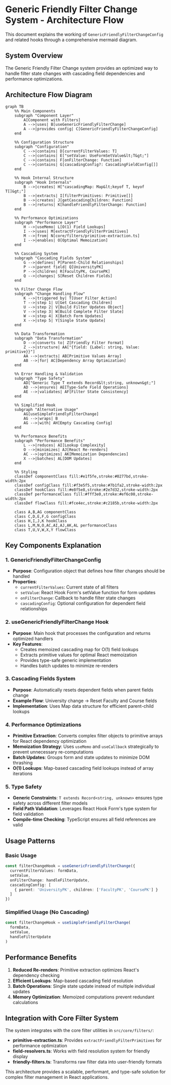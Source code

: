 # Generic Friendly Filter Change System - Architecture Flow

This document explains the working of `GenericFriendlyFilterChangeConfig` and related hooks through a comprehensive mermaid diagram.

## System Overview

The Generic Friendly Filter Change system provides an optimized way to handle filter state changes with cascading field dependencies and performance optimizations.

## Architecture Flow Diagram

```mermaid
graph TB
    %% Main Components
    subgraph "Component Layer"
        A[Component with Filters]
        A -->|uses| B[useGenericFriendlyFilterChange]
        A -->|provides config| C[GenericFriendlyFilterChangeConfig]
    end

    %% Configuration Structure
    subgraph "Configuration"
        C -->|contains| D[currentFilterValues: T]
        C -->|contains| E["setValue: UseFormSetValue&lt;T&gt;"]
        C -->|contains| F[onFilterChange: Function]
        C -->|contains| G[cascadingConfig?: CascadingFieldConfig[]]
    end

    %% Hook Internal Structure
    subgraph "Hook Internals"
        B -->|creates| H["cascadingMap: Map&lt;keyof T, keyof T[]&gt;"]
        B -->|extracts| I[filterPrimitives: Primitive[]]
        B -->|creates| J[getCascadingChildren: Function]
        B -->|returns| K[handleFriendlyFilterChange: Function]
    end

    %% Performance Optimizations
    subgraph "Performance Layer"
        H -->|useMemo| L[O(1) Field Lookups]
        I -->|uses| M[extractFriendlyFilterPrimitives]
        M -->|from| N[core/filters/primitive-extraction.ts]
        I -->|enables| O[Optimal Memoization]
    end

    %% Cascading System
    subgraph "Cascading Fields System"
        G -->|defines| P[Parent-Child Relationships]
        P -->|parent field| Q[UniversityPK]
        P -->|children| R[FacultyPK, CoursePK]
        Q -->|changes| S[Reset Children Fields]
    end

    %% Filter Change Flow
    subgraph "Change Handling Flow"
        K -->|triggered by| T[User Filter Action]
        T -->|step 1| U[Get Cascading Children]
        U -->|step 2| V[Build Filter Updates Object]
        V -->|step 3| W[Build Complete Filter State]
        W -->|step 4| X[Batch Form Updates]
        X -->|step 5| Y[Single State Update]
    end

    %% Data Transformation
    subgraph "Data Transformation"
        D -->|converts to| Z[Friendly Filter Format]
        Z -->|structure| AA["{field: {Label: string, Value: primitive}}"]
        AA -->|extracts| AB[Primitive Values Array]
        AB -->|for| AC[Dependency Array Optimization]
    end

    %% Error Handling & Validation
    subgraph "Type Safety"
        AD["Generic Type T extends Record&lt;string, unknown&gt;"]
        AD -->|ensures| AE[Type-Safe Field Operations]
        AE -->|validates| AF[Filter State Consistency]
    end

    %% Simplified Hook
    subgraph "Alternative Usage"
        AG[useSimpleFriendlyFilterChange]
        AG -->|wraps| B
        AG -->|with| AH[Empty Cascading Config]
    end

    %% Performance Benefits
    subgraph "Performance Benefits"
        L -->|reduces| AI[Lookup Complexity]
        O -->|minimizes| AJ[React Re-renders]
        AC -->|optimizes| AK[Memoization Dependencies]
        X -->|batches| AL[DOM Updates]
    end

    %% Styling
    classDef componentClass fill:#e1f5fe,stroke:#0277bd,stroke-width:2px
    classDef configClass fill:#f3e5f5,stroke:#7b1fa2,stroke-width:2px
    classDef hookClass fill:#e8f5e8,stroke:#2e7d32,stroke-width:2px
    classDef performanceClass fill:#fff3e0,stroke:#ef6c00,stroke-width:2px
    classDef flowClass fill:#fce4ec,stroke:#c2185b,stroke-width:2px

    class A,B,AG componentClass
    class C,D,E,F,G configClass
    class H,I,J,K hookClass
    class L,M,N,O,AC,AI,AJ,AK,AL performanceClass
    class T,U,V,W,X,Y flowClass
```

## Key Components Explanation

### 1. GenericFriendlyFilterChangeConfig
- **Purpose**: Configuration object that defines how filter changes should be handled
- **Properties**:
  - `currentFilterValues`: Current state of all filters
  - `setValue`: React Hook Form's setValue function for form updates
  - `onFilterChange`: Callback to handle filter state changes
  - `cascadingConfig`: Optional configuration for dependent field relationships

### 2. useGenericFriendlyFilterChange Hook
- **Purpose**: Main hook that processes the configuration and returns optimized handlers
- **Key Features**:
  - Creates memoized cascading map for O(1) field lookups
  - Extracts primitive values for optimal React memoization
  - Provides type-safe generic implementation
  - Handles batch updates to minimize re-renders

### 3. Cascading Fields System
- **Purpose**: Automatically resets dependent fields when parent fields change
- **Example Flow**: University change → Reset Faculty and Course fields
- **Implementation**: Uses Map data structure for efficient parent-child lookups

### 4. Performance Optimizations
- **Primitive Extraction**: Converts complex filter objects to primitive arrays for React dependency optimization
- **Memoization Strategy**: Uses `useMemo` and `useCallback` strategically to prevent unnecessary re-computations
- **Batch Updates**: Groups form and state updates to minimize DOM thrashing
- **O(1) Lookups**: Map-based cascading field lookups instead of array iterations

### 5. Type Safety
- **Generic Constraints**: `T extends Record<string, unknown>` ensures type safety across different filter models
- **Field Path Validation**: Leverages React Hook Form's type system for field validation
- **Compile-time Checking**: TypeScript ensures all field references are valid

## Usage Patterns

### Basic Usage
```typescript
const filterChangeHook = useGenericFriendlyFilterChange({
  currentFilterValues: formData,
  setValue,
  onFilterChange: handleFilterUpdate,
  cascadingConfig: [
    { parent: 'UniversityPK', children: ['FacultyPK', 'CoursePK'] }
  ]
})
```

### Simplified Usage (No Cascading)
```typescript
const filterChangeHook = useSimpleFriendlyFilterChange(
  formData,
  setValue, 
  handleFilterUpdate
)
```

## Performance Benefits

1. **Reduced Re-renders**: Primitive extraction optimizes React's dependency checking
2. **Efficient Lookups**: Map-based cascading field resolution
3. **Batch Operations**: Single state update instead of multiple individual updates
4. **Memory Optimization**: Memoized computations prevent redundant calculations

## Integration with Core Filter System

The system integrates with the core filter utilities in `src/core/filters/`:
- **primitive-extraction.ts**: Provides `extractFriendlyFilterPrimitives` for performance optimization
- **field-resolvers.ts**: Works with field resolution system for friendly display
- **friendly-filters.ts**: Transforms raw filter data into user-friendly formats

This architecture provides a scalable, performant, and type-safe solution for complex filter management in React applications.